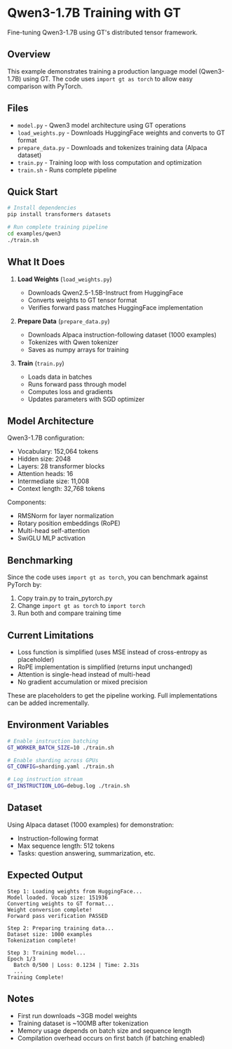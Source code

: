 # Qwen3-1.7B Training with GT

Fine-tuning Qwen3-1.7B using GT's distributed tensor framework.

## Overview

This example demonstrates training a production language model (Qwen3-1.7B) using GT. The code uses `import gt as torch` to allow easy comparison with PyTorch.

## Files

- `model.py` - Qwen3 model architecture using GT operations
- `load_weights.py` - Downloads HuggingFace weights and converts to GT format
- `prepare_data.py` - Downloads and tokenizes training data (Alpaca dataset)
- `train.py` - Training loop with loss computation and optimization
- `train.sh` - Runs complete pipeline

## Quick Start

```bash
# Install dependencies
pip install transformers datasets

# Run complete training pipeline
cd examples/qwen3
./train.sh
```

## What It Does

1. **Load Weights** (`load_weights.py`)
   - Downloads Qwen2.5-1.5B-Instruct from HuggingFace
   - Converts weights to GT tensor format
   - Verifies forward pass matches HuggingFace implementation

2. **Prepare Data** (`prepare_data.py`)
   - Downloads Alpaca instruction-following dataset (1000 examples)
   - Tokenizes with Qwen tokenizer
   - Saves as numpy arrays for training

3. **Train** (`train.py`)
   - Loads data in batches
   - Runs forward pass through model
   - Computes loss and gradients
   - Updates parameters with SGD optimizer

## Model Architecture

Qwen3-1.7B configuration:
- Vocabulary: 152,064 tokens
- Hidden size: 2048
- Layers: 28 transformer blocks
- Attention heads: 16
- Intermediate size: 11,008
- Context length: 32,768 tokens

Components:
- RMSNorm for layer normalization
- Rotary position embeddings (RoPE)
- Multi-head self-attention
- SwiGLU MLP activation

## Benchmarking

Since the code uses `import gt as torch`, you can benchmark against PyTorch by:

1. Copy train.py to train_pytorch.py
2. Change `import gt as torch` to `import torch`
3. Run both and compare training time

## Current Limitations

- Loss function is simplified (uses MSE instead of cross-entropy as placeholder)
- RoPE implementation is simplified (returns input unchanged)
- Attention is single-head instead of multi-head
- No gradient accumulation or mixed precision

These are placeholders to get the pipeline working. Full implementations can be added incrementally.

## Environment Variables

```bash
# Enable instruction batching
GT_WORKER_BATCH_SIZE=10 ./train.sh

# Enable sharding across GPUs
GT_CONFIG=sharding.yaml ./train.sh

# Log instruction stream
GT_INSTRUCTION_LOG=debug.log ./train.sh
```

## Dataset

Using Alpaca dataset (1000 examples) for demonstration:
- Instruction-following format
- Max sequence length: 512 tokens
- Tasks: question answering, summarization, etc.

## Expected Output

```
Step 1: Loading weights from HuggingFace...
Model loaded. Vocab size: 151936
Converting weights to GT format...
Weight conversion complete!
Forward pass verification PASSED

Step 2: Preparing training data...
Dataset size: 1000 examples
Tokenization complete!

Step 3: Training model...
Epoch 1/3
  Batch 0/500 | Loss: 0.1234 | Time: 2.31s
  ...
Training Complete!
```

## Notes

- First run downloads ~3GB model weights
- Training dataset is ~100MB after tokenization
- Memory usage depends on batch size and sequence length
- Compilation overhead occurs on first batch (if batching enabled)
